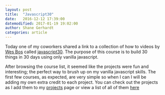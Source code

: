 ```yaml
---
layout: post
title:  "Javascript30"
date:   2016-12-12 17:39:00
datemodified: 2017-01-19 19:02:00
author: Shane Gerhardt
categories: article
---
```

Today one of my coworkers shared a link to a collection of how to videos by [Wes Bos][wesbos] called [javascript30][javascript30].
The purpose of this course is to build 30 things in 30 days using only vanilla javascript.

After browsing the course list, it seemed like the projects were fun and interesting; the perfect way to brush up on my vanilla javascript skills. The first few courses, as expected, are very simple so when I can I will be adding my own extra credit to each project. You can check out the projects as I add them to my [projects][projects] page or view a list of all of them [here][allprojects]

[wesbos]: http://wesbos.com/
[javascript30]: https://javascript30.com/
[allprojects]: https://www.shanegerhardt.com/javascript30/
[projects]: https://www.shanegerhardt.com/projects
